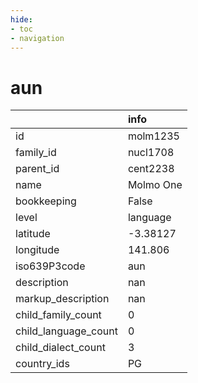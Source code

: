 ```yaml
---
hide:
- toc
- navigation
---
```

# aun
|                      | info      |
|:---------------------|:----------|
| id                   | molm1235  |
| family_id            | nucl1708  |
| parent_id            | cent2238  |
| name                 | Molmo One |
| bookkeeping          | False     |
| level                | language  |
| latitude             | -3.38127  |
| longitude            | 141.806   |
| iso639P3code         | aun       |
| description          | nan       |
| markup_description   | nan       |
| child_family_count   | 0         |
| child_language_count | 0         |
| child_dialect_count  | 3         |
| country_ids          | PG        |